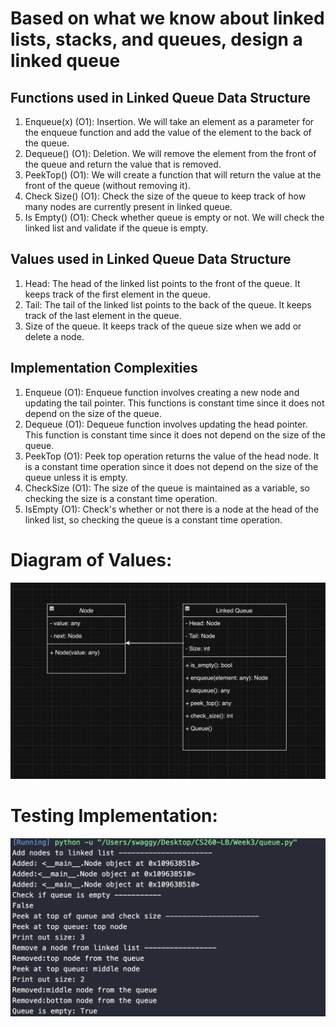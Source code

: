 <h1>Based on what we know about linked lists, stacks, and queues, design a linked queue</h1>
<h2>Functions used in Linked Queue Data Structure</h2>
<ol>
<li>Enqueue(x) (O1): Insertion. We will take an element as a parameter for the enqueue function and add the value of the element to the back of the queue.</li>
<li>Dequeue() (O1): Deletion. We will remove the element from the front of the queue and return the value that is removed.</li>
<li>PeekTop() (O1): We will create a function that will return the value at the front of the queue (without removing it).</li>
<li>Check Size() (O1): Check the size of the queue to keep track of how many nodes are currently present in linked queue. </li>
<li>Is Empty() (O1): Check whether queue is empty or not. We will check the linked list and validate if the queue is empty.</li>
</ol>
<h2>Values used in Linked Queue Data Structure</h2>
<ol>
<li>Head: The head of the linked list points to the front of the queue. It keeps track of the first element in the queue.</li>
<li>Tail: The tail of the linked list points to the back of the queue. It keeps track of the last element in the queue.</li>
<li>Size of the queue. It keeps track of the queue size when we add or delete a node.</li>
</ol>

<h2> Implementation Complexities </h2>
<ol>
<li>Enqueue (O1): Enqueue function involves creating a new node and updating the tail pointer. This functions is constant time since it does not depend on the size of the queue.</li>
<li>Dequeue (O1): Dequeue function involves updating the head pointer. This function is constant time since it does not depend on the size of the queue.</li>
<li>PeekTop (O1): Peek top operation returns the value of the head node. It is a constant time operation since it does not depend on the size of the queue unless it is empty.</li>
<li>CheckSize (O1): The size of the queue is maintained as a variable, so checking the size is a constant time operation.</li>
<li>IsEmpty (O1): Check's whether or not there is a node at the head of the linked list, so checking the queue is a constant time operation. </li>
</ol>

<h1>Diagram of Values:</h1>

![](uml.png) 

<h1>Testing Implementation:</h1>

![](testing.png)

